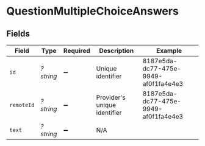 # QuestionMultipleChoiceAnswers


## Fields

| Field                                | Type                                 | Required                             | Description                          | Example                              |
| ------------------------------------ | ------------------------------------ | ------------------------------------ | ------------------------------------ | ------------------------------------ |
| `id`                                 | *?string*                            | :heavy_minus_sign:                   | Unique identifier                    | 8187e5da-dc77-475e-9949-af0f1fa4e4e3 |
| `remoteId`                           | *?string*                            | :heavy_minus_sign:                   | Provider's unique identifier         | 8187e5da-dc77-475e-9949-af0f1fa4e4e3 |
| `text`                               | *?string*                            | :heavy_minus_sign:                   | N/A                                  |                                      |